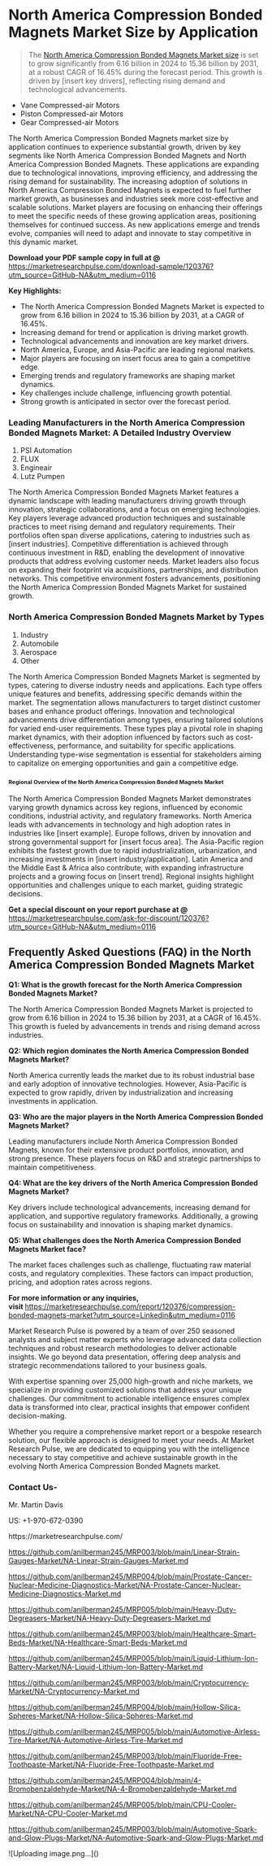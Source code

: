 <h1>North America Compression Bonded Magnets Market&nbsp;Size by Application</h1><blockquote><p>The <a href="https://marketresearchpulse.com/download-sample/120376?utm_source=GitHub-NA&amp;utm_medium=0116">North America Compression Bonded Magnets Market size</a> is set to grow significantly from 6.16 billion in 2024 to 15.36 billion by 2031, at a robust CAGR of 16.45% during the forecast period. This growth is driven by [insert key drivers], reflecting rising demand and technological advancements.</p></blockquote><ul><li>Vane Compressed-air Motors<li> Piston Compressed-air Motors<li> Gear Compressed-air Motors</li></ul><p>The North America Compression Bonded Magnets market size by application continues to experience substantial growth, driven by key segments like North America Compression Bonded Magnets and North America Compression Bonded Magnets. These applications are expanding due to technological innovations, improving efficiency, and addressing the rising demand for sustainability. The increasing adoption of solutions in North America Compression Bonded Magnets is expected to fuel further market growth, as businesses and industries seek more cost-effective and scalable solutions. Market players are focusing on enhancing their offerings to meet the specific needs of these growing application areas, positioning themselves for continued success. As new applications emerge and trends evolve, companies will need to adapt and innovate to stay competitive in this dynamic market.</p><p><strong>Download your PDF sample copy in full at @ </strong><a href="https://marketresearchpulse.com/download-sample/120376?utm_source=GitHub-NA&amp;utm_medium=0116">https://marketresearchpulse.com/download-sample/120376?utm_source=GitHub-NA&amp;utm_medium=0116</a></p><p><strong>Key Highlights: </strong></p><ul><li>The North America Compression Bonded Magnets Market is expected to grow from 6.16 billion in 2024 to 15.36 billion by 2031, at a CAGR of 16.45%.</li><li>Increasing demand for trend or application is driving market growth.</li><li>Technological advancements and innovation are key market drivers.</li><li>North America, Europe, and Asia-Pacific are leading regional markets.</li><li>Major players are focusing on insert focus area to gain a competitive edge.</li><li>Emerging trends and regulatory frameworks are shaping market dynamics.</li><li>Key challenges include challenge, influencing growth potential.</li><li>Strong growth is anticipated in sector over the forecast period.</li></ul><h3>Leading Manufacturers in the North America Compression Bonded Magnets Market: A Detailed Industry Overview</h3><ol><li>PSI Automation</li><li>FLUX</li><li>Engineair</li><li>Lutz Pumpen</li></ol><div class="flex max-w-full flex-col flex-grow"><div class="min-h-8 text-message flex w-full flex-col items-end gap-2 whitespace-normal break-words [.text-message+&amp;]:mt-5" dir="auto" data-message-author-role="assistant" data-message-id="fd8432e4-4910-450d-b182-61b7bfb0a01f" data-message-model-slug="gpt-4o"><div class="flex w-full flex-col gap-1 empty:hidden first:pt-[3px]"><div class="markdown prose w-full break-words dark:prose-invert light"><p>The North America Compression Bonded Magnets Market features a dynamic landscape with leading manufacturers driving growth through innovation, strategic collaborations, and a focus on emerging technologies. Key players leverage advanced production techniques and sustainable practices to meet rising demand and regulatory requirements. Their portfolios often span diverse applications, catering to industries such as [insert industries]. Competitive differentiation is achieved through continuous investment in R&amp;D, enabling the development of innovative products that address evolving customer needs. Market leaders also focus on expanding their footprint via acquisitions, partnerships, and distribution networks. This competitive environment fosters advancements, positioning the North America Compression Bonded Magnets Market for sustained growth.</p></div></div></div></div><h3>North America Compression Bonded Magnets Market by Types</h3><ol><li>Industry<li> Automobile<li> Aerospace<li> Other</li></ol><div class="flex max-w-full flex-col flex-grow"><div class="min-h-8 text-message flex w-full flex-col items-end gap-2 whitespace-normal break-words [.text-message+&amp;]:mt-5" dir="auto" data-message-author-role="assistant" data-message-id="084470be-0bb7-4664-bddf-5156b4f41249" data-message-model-slug="gpt-4o-mini"><div class="flex w-full flex-col gap-1 empty:hidden first:pt-[3px]"><div class="markdown prose w-full break-words dark:prose-invert light"><p>The North America Compression Bonded Magnets Market is segmented by types, catering to diverse industry needs and applications. Each type offers unique features and benefits, addressing specific demands within the market. The segmentation allows manufacturers to target distinct customer bases and enhance product offerings. Innovation and technological advancements drive differentiation among types, ensuring tailored solutions for varied end-user requirements. These types play a pivotal role in shaping market dynamics, with their adoption influenced by factors such as cost-effectiveness, performance, and suitability for specific applications. Understanding type-wise segmentation is essential for stakeholders aiming to capitalize on emerging opportunities and gain a competitive edge.</p></div></div></div></div><h3><span style="font-size: 11px;">Regional Overview of the North America Compression Bonded Magnets Market</span></h3><div class="flex max-w-full flex-col flex-grow"><div class="min-h-8 text-message flex w-full flex-col items-end gap-2 whitespace-normal break-words [.text-message+&amp;]:mt-5" dir="auto" data-message-author-role="assistant" data-message-id="e9038762-ce64-4e30-91c9-9bd413514231" data-message-model-slug="gpt-4o-mini"><div class="flex w-full flex-col gap-1 empty:hidden first:pt-[3px]"><div class="markdown prose w-full break-words dark:prose-invert light"><p>The North America Compression Bonded Magnets Market demonstrates varying growth dynamics across key regions, influenced by economic conditions, industrial activity, and regulatory frameworks. North America leads with advancements in technology and high adoption rates in industries like [insert example]. Europe follows, driven by innovation and strong governmental support for [insert focus area]. The Asia-Pacific region exhibits the fastest growth due to rapid industrialization, urbanization, and increasing investments in [insert industry/application]. Latin America and the Middle East &amp; Africa also contribute, with expanding infrastructure projects and a growing focus on [insert trend]. Regional insights highlight opportunities and challenges unique to each market, guiding strategic decisions.</p></div></div></div></div><p><strong>Get a special discount on your report purchase at @ </strong><a href="https://marketresearchpulse.com/ask-for-discount/120376?utm_source=GitHub-NA&amp;utm_medium=0116">https://marketresearchpulse.com/ask-for-discount/120376?utm_source=GitHub-NA&amp;utm_medium=0116</a></p><h2>Frequently Asked Questions (FAQ) in the North America Compression Bonded Magnets Market</h2><p><strong>Q1: What is the growth forecast for the North America Compression Bonded Magnets Market?</strong></p><p>The North America Compression Bonded Magnets Market is projected to grow from 6.16 billion in 2024 to 15.36 billion by 2031, at a CAGR of 16.45%. This growth is fueled by advancements in trends and rising demand across industries.</p><p><strong>Q2: Which region dominates the North America Compression Bonded Magnets Market?</strong></p><p>North America currently leads the market due to its robust industrial base and early adoption of innovative technologies. However, Asia-Pacific is expected to grow rapidly, driven by industrialization and increasing investments in application.</p><p><strong>Q3: Who are the major players in the North America Compression Bonded Magnets Market?</strong></p><p>Leading manufacturers include North America Compression Bonded Magnets, known for their extensive product portfolios, innovation, and strong presence. These players focus on R&amp;D and strategic partnerships to maintain competitiveness.</p><p><strong>Q4: What are the key drivers of the North America Compression Bonded Magnets Market?</strong></p><p>Key drivers include technological advancements, increasing demand for application, and supportive regulatory frameworks. Additionally, a growing focus on sustainability and innovation is shaping market dynamics.</p><p><strong>Q5: What challenges does the North America Compression Bonded Magnets Market face?</strong></p><p>The market faces challenges such as challenge, fluctuating raw material costs, and regulatory complexities. These factors can impact production, pricing, and adoption rates across regions.</p><p><strong>For more information or any inquiries, visit&nbsp;</strong><a href="https://marketresearchpulse.com/report/120376/compression-bonded-magnets-market?utm_source=Linkedin&utm_medium=0116">https://marketresearchpulse.com/report/120376/compression-bonded-magnets-market?utm_source=Linkedin&utm_medium=0116</a></p><p>Market Research Pulse is powered by a team of over 250 seasoned analysts and subject matter experts who leverage advanced data collection techniques and robust research methodologies to deliver actionable insights. We go beyond data presentation, offering deep analysis and strategic recommendations tailored to your business goals.</p><p>With expertise spanning over 25,000 high-growth and niche markets, we specialize in providing customized solutions that address your unique challenges. Our commitment to actionable intelligence ensures complex data is transformed into clear, practical insights that empower confident decision-making.</p><p>Whether you require a comprehensive market report or a bespoke research solution, our flexible approach is designed to meet your needs. At Market Research Pulse, we are dedicated to equipping you with the intelligence necessary to stay competitive and achieve sustainable growth in the evolving North America Compression Bonded Magnets market.</p><h3><strong>Contact Us-</strong></h3><p>Mr. Martin Davis</p><p>US: +1-970-672-0390</p><p>https://marketresearchpulse.com/</p><p><a href="https://github.com/anilberman245/MRP003/blob/main/Linear-Strain-Gauges-Market/NA-Linear-Strain-Gauges-Market.md">https://github.com/anilberman245/MRP003/blob/main/Linear-Strain-Gauges-Market/NA-Linear-Strain-Gauges-Market.md</a></p><p><a href="https://github.com/anilberman245/MRP004/blob/main/Prostate-Cancer-Nuclear-Medicine-Diagnostics-Market/NA-Prostate-Cancer-Nuclear-Medicine-Diagnostics-Market.md">https://github.com/anilberman245/MRP004/blob/main/Prostate-Cancer-Nuclear-Medicine-Diagnostics-Market/NA-Prostate-Cancer-Nuclear-Medicine-Diagnostics-Market.md</a></p><p><a href="https://github.com/anilberman245/MRP005/blob/main/Heavy-Duty-Degreasers-Market/NA-Heavy-Duty-Degreasers-Market.md">https://github.com/anilberman245/MRP005/blob/main/Heavy-Duty-Degreasers-Market/NA-Heavy-Duty-Degreasers-Market.md</a></p><p><a href="https://github.com/anilberman245/MRP003/blob/main/Healthcare-Smart-Beds-Market/NA-Healthcare-Smart-Beds-Market.md">https://github.com/anilberman245/MRP003/blob/main/Healthcare-Smart-Beds-Market/NA-Healthcare-Smart-Beds-Market.md</a></p><p><a href="https://github.com/anilberman245/MRP005/blob/main/Liquid-Lithium-Ion-Battery-Market/NA-Liquid-Lithium-Ion-Battery-Market.md">https://github.com/anilberman245/MRP005/blob/main/Liquid-Lithium-Ion-Battery-Market/NA-Liquid-Lithium-Ion-Battery-Market.md</a></p><p><a href="https://github.com/anilberman245/MRP003/blob/main/Cryptocurrency-Market/NA-Cryptocurrency-Market.md">https://github.com/anilberman245/MRP003/blob/main/Cryptocurrency-Market/NA-Cryptocurrency-Market.md</a></p><p><a href="https://github.com/anilberman245/MRP004/blob/main/Hollow-Silica-Spheres-Market/NA-Hollow-Silica-Spheres-Market.md">https://github.com/anilberman245/MRP004/blob/main/Hollow-Silica-Spheres-Market/NA-Hollow-Silica-Spheres-Market.md</a></p><p><a href="https://github.com/anilberman245/MRP005/blob/main/Automotive-Airless-Tire-Market/NA-Automotive-Airless-Tire-Market.md">https://github.com/anilberman245/MRP005/blob/main/Automotive-Airless-Tire-Market/NA-Automotive-Airless-Tire-Market.md</a></p><p><a href="https://github.com/anilberman245/MRP003/blob/main/Fluoride-Free-Toothpaste-Market/NA-Fluoride-Free-Toothpaste-Market.md">https://github.com/anilberman245/MRP003/blob/main/Fluoride-Free-Toothpaste-Market/NA-Fluoride-Free-Toothpaste-Market.md</a></p><p><a href="https://github.com/anilberman245/MRP004/blob/main/4-Bromobenzaldehyde-Market/NA-4-Bromobenzaldehyde-Market.md">https://github.com/anilberman245/MRP004/blob/main/4-Bromobenzaldehyde-Market/NA-4-Bromobenzaldehyde-Market.md</a></p><p><a href="https://github.com/anilberman245/MRP005/blob/main/CPU-Cooler-Market/NA-CPU-Cooler-Market.md">https://github.com/anilberman245/MRP005/blob/main/CPU-Cooler-Market/NA-CPU-Cooler-Market.md</a></p><p><a href="https://github.com/anilberman245/MRP003/blob/main/Automotive-Spark-and-Glow-Plugs-Market/NA-Automotive-Spark-and-Glow-Plugs-Market.md">https://github.com/anilberman245/MRP003/blob/main/Automotive-Spark-and-Glow-Plugs-Market/NA-Automotive-Spark-and-Glow-Plugs-Market.md</a></p>
![Uploading image.png…]()
